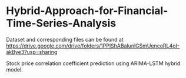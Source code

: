 # Hybrid-Approach-for-Financial-Time-Series-Analysis
Dataset and corresponding files can be found at https://drive.google.com/drive/folders/1PPlShABalunlGSmUencoRL4oI-akBye3?usp=sharing


Stock price correlation coefficient prediction using ARIMA-LSTM hybrid model.
